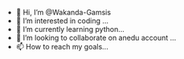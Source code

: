 - 👋 Hi, I’m @Wakanda-Gamsis
- 👀 I’m interested in coding ...
- 🌱 I’m currently learning python...
- 💞️ I’m looking to collaborate on anedu account ...
- 📫 How to reach my goals...

<!---
Wakanda-Gamsis/Wakanda-Gamsis is a ✨ special ✨ repository because its `README.md` (this file) appears on your GitHub profile.
You can click the Preview link to take a look at your changes.
--->
